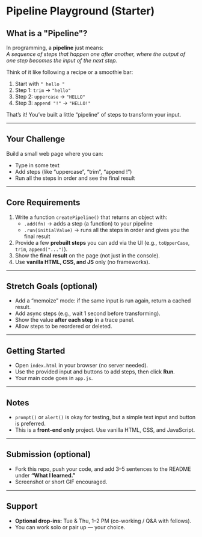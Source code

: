 # Pipeline Playground (Starter)

## What is a "Pipeline"?
In programming, a **pipeline** just means:  
*A sequence of steps that happen one after another, where the output of one step becomes the input of the next step.*  

Think of it like following a recipe or a smoothie bar:  
1. Start with `" hello "`  
2. Step 1: `trim` → `"hello"`  
3. Step 2: `uppercase` → `"HELLO"`  
4. Step 3: `append "!"` → `"HELLO!"`  

That’s it! You’ve built a little “pipeline” of steps to transform your input.

---

## Your Challenge
Build a small web page where you can:
- Type in some text
- Add steps (like “uppercase”, “trim”, “append !”)
- Run all the steps in order and see the final result

---

## Core Requirements
1. Write a function `createPipeline()` that returns an object with:
   - `.add(fn)` → adds a step (a function) to your pipeline
   - `.run(initialValue)` → runs all the steps in order and gives you the final result
2. Provide a few **prebuilt steps** you can add via the UI (e.g., `toUpperCase`, `trim`, `append("...")`).
3. Show the **final result** on the page (not just in the console).
4. Use **vanilla HTML, CSS, and JS** only (no frameworks).

---

## Stretch Goals (optional)
- Add a “memoize” mode: if the same input is run again, return a cached result.
- Add async steps (e.g., wait 1 second before transforming).
- Show the value **after each step** in a trace panel.
- Allow steps to be reordered or deleted.

---

## Getting Started
- Open `index.html` in your browser (no server needed).
- Use the provided input and buttons to add steps, then click **Run**.
- Your main code goes in `app.js`.

---

## Notes
- `prompt()` or `alert()` is okay for testing, but a simple text input and button is preferred.
- This is a **front-end only** project. Use vanilla HTML, CSS, and JavaScript.

---

## Submission (optional)
- Fork this repo, push your code, and add 3–5 sentences to the README under **“What I learned.”**
- Screenshot or short GIF encouraged.

---

## Support
- **Optional drop-ins:** Tue & Thu, 1–2 PM (co-working / Q&A with fellows).
- You can work solo or pair up — your choice.
